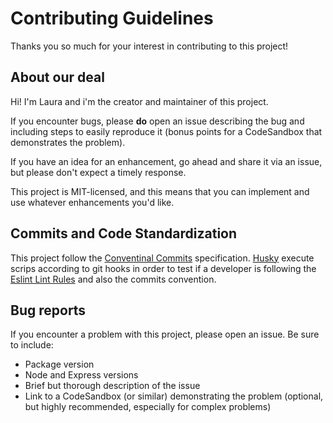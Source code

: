 # Contributing Guidelines

Thanks you so much for your interest in contributing to this project!

## About our deal

Hi! I'm Laura and i'm the creator and maintainer of this project.

If you encounter bugs, please **do** open an issue describing the bug and including steps to easily reproduce it (bonus points for a CodeSandbox that demonstrates the problem).

If you have an idea for an enhancement, go ahead and share it via an issue, but please don't expect a timely response.

This project is MIT-licensed, and this means that you can implement and use whatever enhancements you'd like.

## Commits and Code Standardization

This project follow the [Conventinal Commits](https://www.conventionalcommits.org/en/v1.0.0/) specification. [Husky](https://github.com/typicode/husky) execute scrips according to git hooks in order to test if a developer is following the [Eslint Lint Rules](https://github.com/LauraBeatris/foodfy/blob/master/.eslintrc.js) and also the commits convention.

## Bug reports

If you encounter a problem with this project, please open an issue. Be sure to include:

- Package version
- Node and Express versions
- Brief but thorough description of the issue
- Link to a CodeSandbox (or similar) demonstrating the problem (optional, but highly recommended, especially for complex problems)
